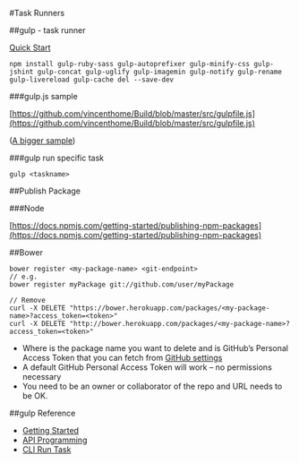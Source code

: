 #Task Runners

##gulp - task runner

[Quick Start](http://markgoodyear.com/2014/01/getting-started-with-gulp)

```
npm install gulp-ruby-sass gulp-autoprefixer gulp-minify-css gulp-jshint gulp-concat gulp-uglify gulp-imagemin gulp-notify gulp-rename gulp-livereload gulp-cache del --save-dev
```

###gulp.js sample

[https://github.com/vincenthome/Build/blob/master/src/gulpfile.js](https://github.com/vincenthome/Build/blob/master/src/gulpfile.js)

([A bigger sample](https://gist.github.com/markgoodyear/8497946#file-gulpfile-js))

###gulp run specific task

```
gulp <taskname>
```


##Publish Package

###Node

[https://docs.npmjs.com/getting-started/publishing-npm-packages](https://docs.npmjs.com/getting-started/publishing-npm-packages)

##Bower

```
bower register <my-package-name> <git-endpoint>
// e.g.
bower register myPackage git://github.com/user/myPackage

// Remove
curl -X DELETE "https://bower.herokuapp.com/packages/<my-package-name>?access_token=<token>"
curl -X DELETE "http://bower.herokuapp.com/packages/<my-package-name>?access_token=<token>"
```

* Where <package> is the package name you want to delete and <token> is GitHub’s Personal Access Token that you can fetch from [GitHub settings](https://github.com/settings/applications)
* A default GitHub Personal Access Token will work – no permissions necessary
* You need to be an owner or collaborator of the repo and URL needs to be OK.

##gulp Reference

* [Getting Started](https://github.com/gulpjs/gulp/blob/master/docs/getting-started.md)
* [API Programming](https://github.com/gulpjs/gulp/blob/master/docs/API.md)
* [CLI Run Task](https://github.com/gulpjs/gulp/blob/master/docs/CLI.md)